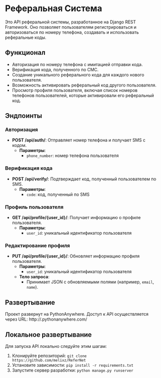 # Реферальная Система

Это API реферальной системы, разработанное на Django REST Framework. Оно позволяет пользователям регистрироваться и авторизоваться по номеру телефона, создавать и использовать реферальные коды.

## Функционал

- Авторизация по номеру телефона с имитацией отправки кода.
- Верификация кода, полученного по СМС.
- Создание уникального реферального кода для каждого нового пользователя.
- Возможность активировать реферальный код другого пользователя.
- Просмотр профиля пользователя, включая список номеров телефонов пользователей, которые активировали его реферальный код.

## Эндпоинты

### Авторизация

- **POST /api/auth/**: Отправляет номер телефона и получает SMS с кодом.
  - **Параметры**:
    - `phone_number`: номер телефона пользователя

### Верификация кода

- **POST /api/verify/**: Подтверждает код, полученный пользователем по SMS.
  - **Параметры**:
    - `code`: код, полученный по SMS

### Профиль пользователя

- **GET /api/profile/{user_id}/**: Получает информацию о профиле пользователя.
  - **Параметры**:
    - `user_id`: уникальный идентификатор пользователя

### Редактирование профиля

- **PUT /api/profile/{user_id}/**: Обновляет информацию профиля пользователя.
  - **Параметры**:
    - `user_id`: уникальный идентификатор пользователя
  - **Тело запроса**:
    - Принимает JSON с обновляемыми полями (например, `email`, `name`).

## Развертывание

Проект развернут на PythonAnywhere. Доступ к API осуществляется через URL: http://<your-username>.pythonanywhere.com/

## Локальное развертывание

Для запуска API локально следуйте этим шагам:
1. Клонируйте репозиторий: `git clone https://github.com/melixz/ReferNet`
2. Установите зависимости: `pip install -r requirements.txt`
3. Запустите сервер разработки: `python manage.py runserver`
